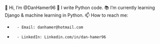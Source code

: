 👋  Hi, I’m @DanHamer96
🐍  I write Python code.
📚  I’m currently learning Django & machine learning in Python.
📫  How to reach me:
-       - Email: danhamer@hotmail.com
-       - LinkedIn: Linkedin.com/in/dan-hamer96

<!---
DanHamer96/DanHamer96 is a ✨ special ✨ repository because its `README.md` (this file) appears on your GitHub profile.
You can click the Preview link to take a look at your changes.
--->
